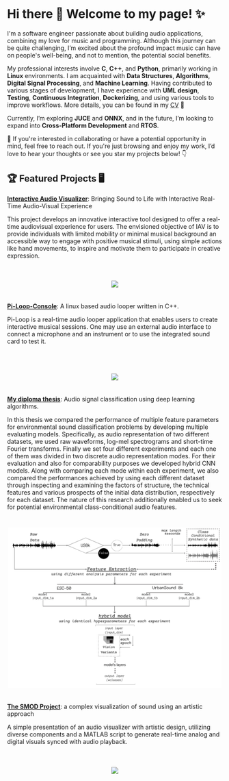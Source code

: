 # Hi there 👋 Welcome to my page! ✨

I'm a software engineer passionate about building audio applications, combining my love for music and programming. Although this journey can be quite challenging, I’m excited about the profound impact music can have on people's well-being, and not to mention, the potential social benefits.

My professional interests involve **C**, **C++**, and **Python**, primarily working in **Linux** environments. I am acquainted with **Data Structures**, **Algorithms**, **Digital Signal Processing**, and **Machine Learning**. Having contributed to various stages of development, I have experience with **UML design**, **Testing**, **Continuous Integration**, **Dockerizing**, and using various tools to improve workflows. More details, you can be found in my [CV](https://drive.google.com/file/d/1jfbuyEujN-_3lNRbRiovhBVjs0aU3zwr/view?usp=sharing) 📄 

Currently, I’m exploring **JUCE** and **ONNX**, and in the future, I’m looking to expand into **Cross-Platform Development** and **RTOS**. 

🚀 If you're interested in collaborating or have a potential opportunity in mind, feel free to reach out. If you're just browsing and enjoy my work, I’d love to hear your thoughts or see you star my projects below! 👇

## 🏆 Featured Projects 🖥️

**[Interactive Audio Visualizer](https://github.com/pasquale90/interactive-audio-visualizer)**: Bringing Sound to Life with Interactive Real-Time Audio-Visual Experience 


This project develops an innovative interactive tool designed to offer a real-time audiovisual experience for users. The envisioned objective of IAV is to provide individuals with limited mobility or minimal musical background an accessible way to engage with positive musical stimuli, using simple actions like hand movements, to inspire and motivate them to participate in creative expression.

<h1 align="center">

  <a href="https://github.com/pasquale90/interactive-audio-visualizer"><img src="https://github.com/pasquale90/interactive-audio-visualizer/blob/main/files/imgs/iav.gif" width="500"></a>

</h1>

**[Pi-Loop-Console](https://github.com/pasquale90/pi-loop-console)**: A linux based audio looper written in C++.

Pi-Loop is a real-time audio looper application that enables users to create interactive musical sessions. One may use an external audio interface to connect a microphone and an instrument or to use the integrated sound card to test it. <br><br>

<h1 align="center">

  <a href="https://github.com/pasquale90/pi-loop-console"><img src="https://github.com/pasquale90/pi-loop-console/blob/main/files/imgs/piloop-demoRPI.gif" width="500"></a>

</h1>


**[My diploma thesis](https://github.com/pasquale90/mthesis)**: Audio signal classification using deep learning algorithms.

In this thesis we compared the performance of multiple feature parameters for environmental sound classification problems by developing multiple evaluating models. Specifically, as audio representation of two different datasets, we used raw waveforms, log-mel spectrograms and short-time Fourier transforms. Finally we set four different experiments and each one of them was divided in two discrete audio representation modes. For their evaluation and also for comparability purposes we developed hybrid CNN models. Along with comparing each mode within each experiment, we also compared the performances achieved by using each different dataset through inspecting and examining the factors of structure, the technical features and various prospects of the initial data distribution, respectively for each dataset. The nature of this research additionally enabled us to seek for potential environmental class-conditional audio features.

<h1 align="center">

  <a href="https://github.com/pasquale90/mthesis"><img src="https://github.com/pasquale90/mthesis/raw/master/arch/method.png" width="500"></a>

</h1>

**[The SMOD Project](https://github.com/pasquale90/the_SMOD_project)**: a complex visualization of sound using an artistic approach

A simple presentation of an audio visualizer with artistic design, utilizing diverse components and a MATLAB script to generate real-time analog and digital visuals synced with audio playback.

<h1 align="center">

  <a href="https://github.com/pasquale90/the_SMOD_project"><img src="https://github.com/pasquale90/the_SMOD_project/raw/main/demo.gif" width="500"></a>

</h1>
